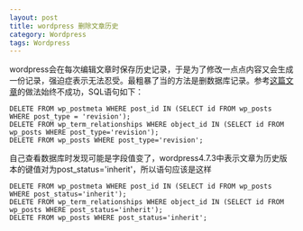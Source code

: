 ```yaml
---
layout: post
title: wordpress 删除文章历史
category: Wordpress
tags: Wordpress
---
```

wordpress会在每次编辑文章时保存历史记录，于是为了修改一点点内容又会生成一份记录，强迫症表示无法忍受。最粗暴了当的方法是删数据库记录。参考[这篇文章](http://www.magicsite.cn/blog/DB/other/other37415.html)的做法始终不成功，SQL语句如下：
````
DELETE FROM wp_postmeta WHERE post_id IN (SELECT id FROM wp_posts WHERE post_type = 'revision');
DELETE FROM wp_term_relationships WHERE object_id IN (SELECT id FROM wp_posts WHERE post_type='revision');
DELETE FROM wp_posts WHERE post_type='revision';
````
自己查看数据库时发现可能是字段值变了，wordpress4.7.3中表示文章为历史版本的键值对为post_status='inherit'，所以语句应该是这样
````
DELETE FROM wp_postmeta WHERE post_id IN (SELECT id FROM wp_posts WHERE post_status='inherit');
DELETE FROM wp_term_relationships WHERE object_id IN (SELECT id FROM wp_posts WHERE post_status='inherit');
DELETE FROM wp_posts WHERE post_status='inherit';
````